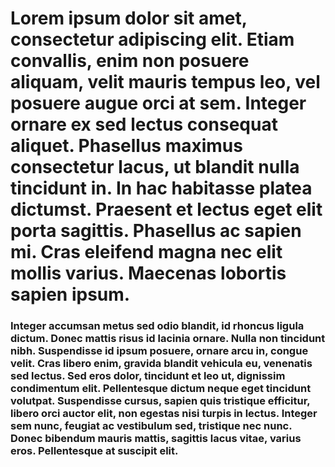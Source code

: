 # Lorem ipsum dolor sit amet, consectetur adipiscing elit. Etiam convallis, enim non posuere aliquam, velit mauris tempus leo, vel posuere augue orci at sem. Integer ornare ex sed lectus consequat aliquet. Phasellus maximus consectetur lacus, ut blandit nulla tincidunt in. In hac habitasse platea dictumst. Praesent et lectus eget elit porta sagittis. Phasellus ac sapien mi. Cras eleifend magna nec elit mollis varius. Maecenas lobortis sapien ipsum.

### Integer accumsan metus sed odio blandit, id rhoncus ligula dictum. Donec mattis risus id lacinia ornare. Nulla non tincidunt nibh. Suspendisse id ipsum posuere, ornare arcu in, congue velit. Cras libero enim, gravida blandit vehicula eu, venenatis sed lectus. Sed eros dolor, tincidunt et leo ut, dignissim condimentum elit. Pellentesque dictum neque eget tincidunt volutpat. Suspendisse cursus, sapien quis tristique efficitur, libero orci auctor elit, non egestas nisi turpis in lectus. Integer sem nunc, feugiat ac vestibulum sed, tristique nec nunc. Donec bibendum mauris mattis, sagittis lacus vitae, varius eros. Pellentesque at suscipit elit.
